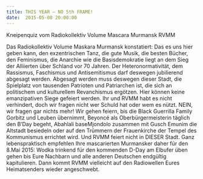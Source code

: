```yaml
---
title: THIS YEAR – NO 5th FRAME!
date:  2015-05-08 20:00:00
---
```


Kneipenquiz vom Radiokollektiv Volume Mascara Murmansk RVMM



Das Radiokollektiv Volume Maskara Murmansk konstatiert: Das es uns
hier geben kann, den exzentrischen Tanz, die gute Musik, die besten
Bücher, den Feminismus, die Anarchie wie die Basisdemokratie liegt
an dem Sieg der Alliierten über Schland vor 70 Jahren. Der
Heteronormativität, dem Rassismus, Faschismus und Antisemitismus darf
deswegen jubilierend abgesagt werden. Abgesagt werden muss deswegen
dieser Stadt, die Spielplatz von tausenden Patrioten und Patriarchen ist,
die sich an politischem und kulturellem Revanchismus ergötzen. Hier
können keine emanzipativen Siege gefeiert werden. Ihr und RVMM habt es
nicht verhindert, doch wir fragen nicht wer Schuld hat oder wem es nützt.
NEIN, wir fragen gar nichts mehr! Wir gehen feiern, bis die Black
Guerrilla Family Gorbitz und Leuben übernimmt, Beyoncé als
Oberbürgermeisterin täglich den B’Day begeht, Abahlali baseMjondolo
zusammen mit Gusch Emunim die Altstadt besiedeln oder auf den Trümmern
der Frauenkirche der Tempel des Kommunismus errichtet wird. Und RVMM
feiert nicht in DIESER Stadt. Ganz lebenspraktisch empfehlen Ihre
mascarierten Murmansker daher für den 8.Mai 2015: Wodka trinkend für den
kommenden D-Day am Elbufer üben gehen bis Eure Nachbarn und alle anderen
Deutschen endgültig kapitulieren. Dann kommt RVMM vielleicht auf den
Radiowellen Eures Heimatsenders wieder angeschwebt.


